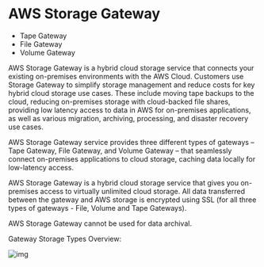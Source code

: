 # AWS Storage Gateway

- Tape Gateway
- File Gateway
- Volume Gateway

AWS Storage Gateway is a hybrid cloud storage service that connects your existing on-premises environments with the AWS Cloud. Customers use Storage Gateway to simplify storage management and reduce costs for key hybrid cloud storage use cases. These include moving tape backups to the cloud, reducing on-premises storage with cloud-backed file shares, providing low latency access to data in AWS for on-premises applications, as well as various migration, archiving, processing, and disaster recovery use cases.

AWS Storage Gateway service provides three different types of gateways – Tape Gateway, File Gateway, and Volume Gateway – that seamlessly connect on-premises applications to cloud storage, caching data locally for low-latency access.

AWS Storage Gateway is a hybrid cloud storage service that gives you on-premises access to virtually unlimited cloud storage. All data transferred between the gateway and AWS storage is encrypted using SSL (for all three types of gateways - File, Volume and Tape Gateways).

AWS Storage Gateway cannot be used for data archival.

Gateway Storage Types Overview:

![img](https://assets-pt.media.datacumulus.com/aws-clf-pt/assets/pt2-q63-i1.jpg)

